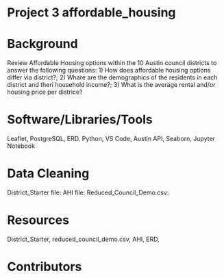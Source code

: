 # Project 3 affordable_housing

# Background
Review Affordable Housing options within the 10 Austin council districts to answer the following questions: 1) How does affordable housing options differ via district?; 2) Whare are the demographics of the residents in each district and theri household income?; 3) What is the average rental and/or housing price per districe?

# Software/Libraries/Tools
Leaflet, PostgreSQL, ERD. Python, VS Code, Austin API, Seaborn, Jupyter Notebook

# Data Cleaning
District_Starter file:
AHI file: 
Reduced_Council_Demo.csv:

# Resources
District_Starter, reduced_council_demo.csv, AHI, ERD, 

# Contributors

